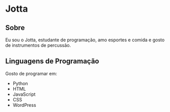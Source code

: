 <!-- #h1 ##h2 ... ######h6 -->

# Jotta

## Sobre
Eu sou o Jotta, estudante de programação, amo esportes e comida e gosto de instrumentos de percussão.

## Linguagens de Programação

Gosto de programar em:

- Python
- HTML
- JavaScript
- CSS
- WordPress